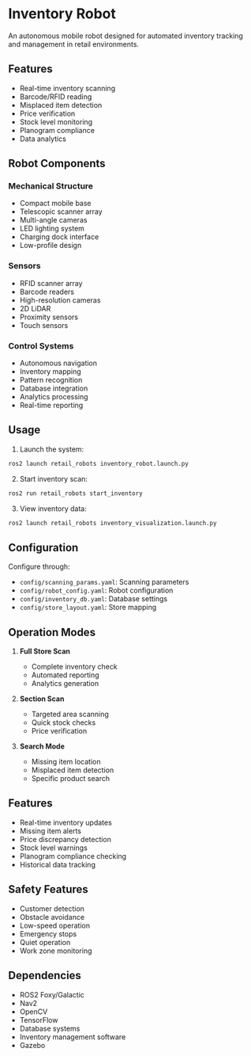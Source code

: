 # Inventory Robot

An autonomous mobile robot designed for automated inventory tracking and management in retail environments.

## Features

- Real-time inventory scanning
- Barcode/RFID reading
- Misplaced item detection
- Price verification
- Stock level monitoring
- Planogram compliance
- Data analytics

## Robot Components

### Mechanical Structure
- Compact mobile base
- Telescopic scanner array
- Multi-angle cameras
- LED lighting system
- Charging dock interface
- Low-profile design

### Sensors
- RFID scanner array
- Barcode readers
- High-resolution cameras
- 2D LiDAR
- Proximity sensors
- Touch sensors

### Control Systems
- Autonomous navigation
- Inventory mapping
- Pattern recognition
- Database integration
- Analytics processing
- Real-time reporting

## Usage

1. Launch the system:
```bash
ros2 launch retail_robots inventory_robot.launch.py
```

2. Start inventory scan:
```bash
ros2 run retail_robots start_inventory
```

3. View inventory data:
```bash
ros2 launch retail_robots inventory_visualization.launch.py
```

## Configuration

Configure through:
- `config/scanning_params.yaml`: Scanning parameters
- `config/robot_config.yaml`: Robot configuration
- `config/inventory_db.yaml`: Database settings
- `config/store_layout.yaml`: Store mapping

## Operation Modes

1. **Full Store Scan**
   - Complete inventory check
   - Automated reporting
   - Analytics generation

2. **Section Scan**
   - Targeted area scanning
   - Quick stock checks
   - Price verification

3. **Search Mode**
   - Missing item location
   - Misplaced item detection
   - Specific product search

## Features

- Real-time inventory updates
- Missing item alerts
- Price discrepancy detection
- Stock level warnings
- Planogram compliance checking
- Historical data tracking

## Safety Features

- Customer detection
- Obstacle avoidance
- Low-speed operation
- Emergency stops
- Quiet operation
- Work zone monitoring

## Dependencies

- ROS2 Foxy/Galactic
- Nav2
- OpenCV
- TensorFlow
- Database systems
- Inventory management software
- Gazebo 